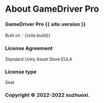 # About GameDriver Pro

###  GameDriver Pro {{ site.version }}
Built on：{{site.build}}

### License Agreement
Standard Unity Asset Store EULA

### License type
Seat

### Copyright © 2022-2022 xuzhuoxi.